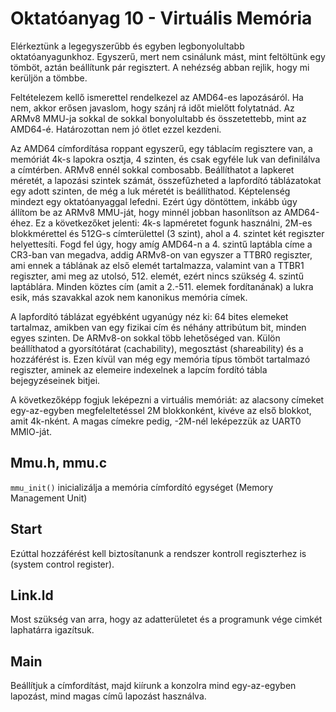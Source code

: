 Oktatóanyag 10 - Virtuális Memória
==================================

Elérkeztünk a legegyszerűbb és egyben legbonyolultabb oktatóanyagunkhoz. Egyszerű, mert nem csinálunk mást, mint
feltöltünk egy tömböt, aztán beállítunk pár regisztert. A nehézség abban rejlik, hogy mi kerüljön a tömbbe.

Feltételezem kellő ismerettel rendelkezel az AMD64-es lapozásáról. Ha nem, akkor erősen javaslom, hogy szánj rá
időt mielőtt folytatnád. Az ARMv8 MMU-ja sokkal de sokkal bonyolultabb és összetettebb, mint az AMD64-é. Határozottan
nem jó ötlet ezzel kezdeni.

Az AMD64 címfordítása roppant egyszerű, egy táblacím regisztere van, a memóriát 4k-s lapokra osztja, 4 szinten,
és csak egyféle luk van definilálva a címtérben. ARMv8 ennél sokkal combosabb. Beállíthatot a lapkeret méretét,
a lapozási szintek számát, összefűzheted a lapfordító táblázatokat egy adott szinten, de még a luk méretét is
beállíthatod. Képtelenség mindezt egy oktatóanyaggal lefedni. Ezért úgy döntöttem, inkább úgy állítom be az ARMv8
MMU-ját, hogy minnél jobban hasonlítson az AMD64-éhez. Ez a következőket jelenti: 4k-s lapméretet fogunk használni,
2M-es blokkmérettel és 512G-s címterülettel (3 szint), ahol a 4. szintet két regiszter helyettesíti. Fogd fel
úgy, hogy amíg AMD64-n a 4. szintű laptábla címe a CR3-ban van megadva, addig ARMv8-on van egyszer a TTBR0 regiszter,
ami ennek a táblának az első elemét tartalmazza, valamint van a TTBR1 regiszter, ami meg az utolsó, 512. elemét,
ezért nincs szükség 4. szintű laptáblára. Minden köztes cím (amit a 2.-511. elemek fordítanának) a lukra esik, más
szavakkal azok nem kanonikus memória címek.


A lapfordító táblázat egyébként ugyanúgy néz ki: 64 bites elemeket tartalmaz, amikben van egy fizikai cím és néhány
attribútum bit, minden egyes szinten. De ARMv8-on sokkal több lehetőséged van. Külön beállíthatod a gyorsítótárat
(cachability), megosztást (shareability) és a hozzáférést is. Ezen kívül van még egy memória típus tömböt tartalmazó
regiszter, aminek az elemeire indexelnek a lapcím fordító tábla bejegyzéseinek bitjei.

A következőképp fogjuk leképezni a virtuális memóriát: az alacsony címeket egy-az-egyben megfeleltetéssel 2M
blokkonként, kivéve az első blokkot, amit 4k-nként. A magas címekre pedig, -2M-nél leképezzük az UART0 MMIO-ját.

Mmu.h, mmu.c
------------

`mmu_init()` inicializálja a memória címfordító egységet (Memory Management Unit)

Start
-----

Ezúttal hozzáférést kell biztosítanunk a rendszer kontroll regiszterhez is (system control register).

Link.ld
-------

Most szükség van arra, hogy az adatterületet és a programunk vége cimkét laphatárra igazítsuk.

Main
----

Beállítjuk a címfordítást, majd kiírunk a konzolra mind egy-az-egyben lapozást, mind magas című lapozást használva.
